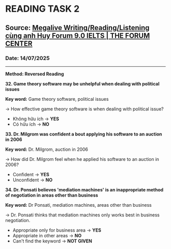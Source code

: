 # READING TASK 2

## Source: [Megalive Writing/Reading/Listening cùng anh Huy Forum 9.0 IELTS | THE FORUM CENTER](https://www.youtube.com/watch?v=nVkAILD7xFE)

### Date: 14/07/2025
---

**Method: Reversed Reading**

**32. Game theory software may be unhelpful when dealing with political issues**

**Key word:** Game theory software, political issues

-> How effective game theory software is when dealing with political issue?
- Không hữu ích -> **YES**
- Có hữu ích -> **NO**

**33. Dr. Milgrom was confident a
bout applying his software to an auction in 2006**

**Key word:** Dr. Milgrom, auction in 2006

-> How did Dr. Milgrom feel when he applied his software to an auction in 2006?
- Confident -> **YES**
- Unconfident -> **NO**

**34. Dr. Ponsati believes 'mediation machines' is an inappropriate method of negotiation in areas other than business**

**Key word:** Dr Ponsati, mediation machines, areas other than business

-> Dr. Ponsati thinks that mediation machines only works best in business negotiation.
- Appropriate only for business area -> **YES**
- Appropriate in other areas -> **NO**
- Can't find the keyword -> **NOT GIVEN**
  